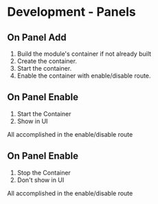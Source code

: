 # Development - Panels

## On Panel Add

1. Build the module's container if not already built
2. Create the container.
3. Start the container.
4. Enable the container with enable/disable route.

## On Panel Enable

1. Start the Container
2. Show in UI

All accomplished in the enable/disable route

## On Panel Enable

1. Stop the Container
2. Don't show in UI

All accomplished in the enable/disable route
